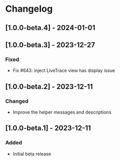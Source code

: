 # Changelog

## [1.0.0-beta.4] - 2024-01-01

## [1.0.0-beta.3] - 2023-12-27
### Fixed
- Fix #643: inject LiveTrace view has display issue

## [1.0.0-beta.2] - 2023-12-11
### Changed
- Improve the helper messages and descriptions

## [1.0.0-beta.1] - 2023-12-11
### Added
- Initial beta release
